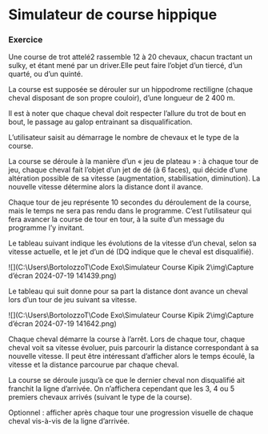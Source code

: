 # Simulateur de course hippique

### Exercice

Une course de trot attelé2 rassemble 12 à 20 chevaux, chacun tractant un sulky,
et étant mené par un driver.Elle peut faire l’objet d’un tiercé, d’un quarté, ou d’un quinté. 

La course est supposée se dérouler sur un hippodrome rectiligne (chaque cheval 
disposant de son propre couloir), d’une longueur de 2 400 m.

Il est à noter que chaque cheval doit respecter l’allure du trot de bout en bout, 
le passage au galop entrainant sa disqualification. 


L’utilisateur saisit au démarrage le nombre de chevaux et le type de la course.

La course se déroule à la manière d’un « jeu de plateau » : à chaque tour de jeu, 
chaque cheval fait l’objet d’un jet de dé (à 6 faces), qui décide d’une altération 
possible de sa vitesse (augmentation, stabilisation, diminution). 
La nouvelle vitesse détermine alors la distance dont il avance. 

Chaque tour de jeu représente 10 secondes du déroulement de la course, 
mais le temps ne sera pas rendu dans le programme. C’est l’utilisateur qui fera 
avancer la course de tour en tour, à la suite d’un message du programme l’y invitant.

Le tableau suivant indique les évolutions de la vitesse d’un cheval, 
selon sa vitesse actuelle, et le jet d’un dé (DQ indique que le cheval est disqualifié).

![](C:\Users\BortolozzoT\Code Exo\Simulateur Course Kipik 2\img\Capture d’écran 2024-07-19 141439.png)

Le tableau qui suit donne pour sa part la distance dont avance un cheval lors d’un tour 
de jeu suivant sa vitesse.

![](C:\Users\BortolozzoT\Code Exo\Simulateur Course Kipik 2\img\Capture d’écran 2024-07-19 141642.png)

Chaque cheval démarre la course à l’arrêt. Lors de chaque tour, chaque cheval voit 
sa vitesse évoluer, puis parcourir la distance correspondant à sa nouvelle vitesse. 
Il peut être intéressant d’afficher alors le temps écoulé, la vitesse et la distance 
parcourue par chaque cheval. 

La course se déroule jusqu’à ce que le dernier cheval 
non disqualifié ait franchit la ligne d’arrivée. On n’affichera cependant que 
les 3, 4 ou 5 premiers chevaux arrivés (suivant le type de la course).

Optionnel : afficher après chaque tour une progression visuelle de chaque cheval vis-à-vis de la 
ligne d’arrivée.